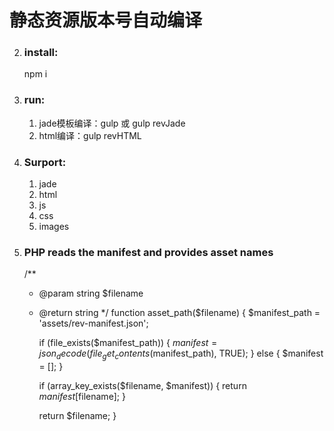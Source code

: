 # 静态资源版本号自动编译
 	
2. ### install:  
	npm i 
2. ### run:    
	1. jade模板编译：gulp 或	gulp revJade
	2. html编译：gulp revHTML
	
3. ### Surport:
	1. jade
	2. html
	3. js
	4. css
	5. images
4. ### PHP reads the manifest and provides asset names

	/**
	 * @param  string  $filename
	 * @return string
	 */
	function asset_path($filename) {
	    $manifest_path = 'assets/rev-manifest.json';

	    if (file_exists($manifest_path)) {
	        $manifest = json_decode(file_get_contents($manifest_path), TRUE);
	    } else {
	        $manifest = [];
	    }

	    if (array_key_exists($filename, $manifest)) {
	        return $manifest[$filename];
	    }

	    return $filename;
	}


	

